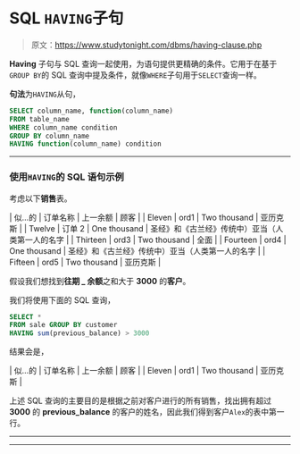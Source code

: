 # SQL `HAVING`子句

> 原文：<https://www.studytonight.com/dbms/having-clause.php>

**Having** 子句与 SQL 查询一起使用，为语句提供更精确的条件。它用于在基于`GROUP BY`的 SQL 查询中提及条件，就像`WHERE`子句用于`SELECT`查询一样。

**句法**为`HAVING`从句，

```sql
SELECT column_name, function(column_name)
FROM table_name
WHERE column_name condition
GROUP BY column_name
HAVING function(column_name) condition
```

* * *

### 使用`HAVING`的 SQL 语句示例

考虑以下**销售**表。

| 似…的 | 订单名称 | 上一余额 | 顾客 |
| Eleven | ord1 | Two thousand | 亚历克斯 |
| Twelve | 订单 2 | One thousand | 圣经》和《古兰经》传统中）亚当（人类第一人的名字 |
| Thirteen | ord3 | Two thousand | 全面 |
| Fourteen | ord4 | One thousand | 圣经》和《古兰经》传统中）亚当（人类第一人的名字 |
| Fifteen | ord5 | Two thousand | 亚历克斯 |

假设我们想找到**往期 _ 余额**之和大于 **3000** 的**客户**。

我们将使用下面的 SQL 查询，

```sql
SELECT *
FROM sale GROUP BY customer
HAVING sum(previous_balance) > 3000
```

结果会是，

| 似…的 | 订单名称 | 上一余额 | 顾客 |
| Eleven | ord1 | Two thousand | 亚历克斯 |

上述 SQL 查询的主要目的是根据之前对客户进行的所有销售，找出拥有超过 **3000** 的 **previous_balance** 的客户的姓名，因此我们得到客户`Alex`的表中第一行。

* * *

* * *